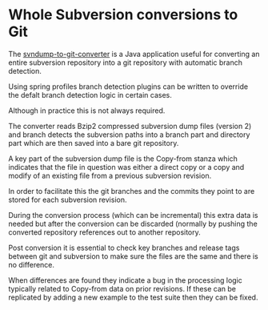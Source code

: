 # Whole Subversion conversions to Git

The [svndump-to-git-converter](https://github.com/svndump-to-git/svndump-to-git-converter) is a Java application useful for converting an entire subversion repository into a git repository with automatic branch detection.

Using spring profiles branch detection plugins can be written to override the defalt branch detection logic in certain cases.

Although in practice this is not always required.

The converter reads Bzip2 compressed subversion dump files (version 2) and branch detects the subversion paths into a branch part and directory part which are then saved into a bare git repository.

A key part of the subversion dump file is the Copy-from stanza which indicates that the file in question was either a direct copy or a copy and modify of an existing file from a previous subversion revision.

In order to facilitate this the git branches and the commits they point to are stored for each subversion revision.

During the conversion process (which can be incremental) this extra data is needed but after the conversion can be discarded (normally by pushing the converted repository references out to another repository.

Post conversion it is essential to check key branches and release tags between git and subversion to make sure the files are the same and there is no difference.

When differences are found they indicate a bug in the processing logic typically related to Copy-from data on prior revisions.  If these can be replicated by adding a new example to the test suite then they can be fixed.

